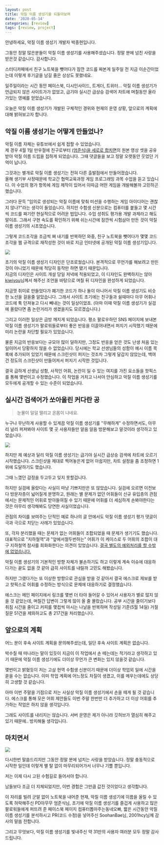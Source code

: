 ```yaml
---
layout: post
title: 악질 이름 생성기를 되돌아보며
date: '2020-05-14'
categories: [review]
tags: [review, project]
---
```


안녕하세요, 악질 이름 생성기 개발자 박종현입니다.

그동안 정말 많은분들이 악질 이름 생성기를 사용해주셨습니다. 정말 분에 넘친 사랑을 받은것 같습니다. 감사합니다.

스터디카페에서 친구 노트북을 뺏어다가 잠깐 코드를 짜본게 일주일 전 지금 이순간이었는데 이렇게 후기글을 남길 줄은 상상도 못했네요.

일주일이라는 시간 동안 페이스북, 디시인사이드, 트게더, 트위터… 악질 이름 생성기가 언급되지 않은 사이트가가 없었고, 급기야 실시간 급상승 검색어 차트에 며칠동안 올라가있는 영예를 얻었습니다.

오늘은 악질 이름 생성기가 개발된 구체적인 경위와 현재의 운영 상황, 앞으로의 계획에 대해 밝혀보고자 합니다.

## 악질 이름 생성기는 어떻게 만들었나?
악질 이름 자체는 유튜브에서 쉽게 접할 수 있었습니다.  
제 경우 4월 1일 만우절에 친구로부터 [(엄준식)을 세로로 합치면](https://youtu.be/yThWR95bGd4)의 원본 영상 셋을 공유받아 악질 이름 드립을 접하게 되었습니다. 그때 댓글들을 보고 정말 오랫동안 웃었던 기억이 납니다.  

그것과는 별개로 악질 이름 생성기는 전혀 다른 출발점에서 만들어졌습니다.  
올해 생기부 사정때문에 학교간 협력교육과정 게임 프로그래밍 과목 수업을 듣고 있습니다. 이 수업의 평가 항목에 게임 제작이 있어서 이따금 어떤 게임을 개발해볼까 고민하곤 했습니다.

그러다 문득 "임의로 생성되는 악질 이름에 맞춰 미션을 수행하는 게임 아이디어는 괜찮지 않나?"라는 생각이 들었습니다. 하지만 수험생 신분으로는 컴퓨터를 붙들고 몇 시간씩 코드를 짜기란 현실적으로 어려운 법입니다. 수업 성취도 평가용 개발 과제라고 해도 말이죠. 그래서 구현 속도를 확인하기 위해 쉬는시간에 잠깐씩 시험삼아 만든 것이 악질 이름 생성기의 시초였습니다.  

그렇게 코드조각을 조금씩 쪄 내기를 반복하던 와중, 친구 노트북을 뺏어다가 몇몇 코드 조각을 웹 규격으로 재작성한 것이 바로 지금 인터넷에 공개된 악질 이름 생성기입니다.  

![](/static/posts/2020-05-14-reviewing-prefix-generator/prefix-init.jpg)  

초기의 악질 이름 생성기 디자인은 단조로웠습니다. 본격적으로 무언가를 해보려고 만든 것이 아니었기 때문에 적당히 동작만 하면 됐기 때문입니다.  
지금의 디자인은 사이트 개설 당일 저녁에 적용되었고, 이 디자인도 완벽하지는 않아 [kiwiyou](https://github.com/kiwiyou)님께서 해주신 조언을 바탕으로 며칠 뒤 디자인을 완성하게 되었습니다.  

지금껏 취미로 만들었다가 폐기한 코드가 하나 둘이 아니어서 악질 이름 생성기도 비슷한 노선을 걸을줄 알았습니다. 그래서 사이트 초기에는 친구들과 쉴때마다 아무 어휘나 코드에 툭 던져놓고 다시 빼내는 것이 일상이었죠. (아마 이때 악질 이름 생성기가 실검에 올랐다면 좀 논란거리가 생겼을지도 모르겠습니다.)

그리고 이러한 일상은 금방 깨지게 되었습니다. 평소 팔로우하던 SNS 페이지에 보내본 악질 이름 생성기가 팔로워들로부터 좋은 반응을 이끌어내면서 퍼지기 시작했기 때문에 미리 논란을 차단할 필요가 있었습니다.

물론 지금의 반응보다는 규모야 많이 덜하지만, 그정도 반응을 얻은 것도 난생 처음 있는 일이어서 당황하지 않을 수 없었습니다. 당시에는 학교 선생님들의 성함이 예시 이름 목록에 추가되어 있었기 때문에 스크린샷이 퍼지는 것조차 그렇게 달갑지 않았는데, 백여건 정도의 스크린샷이 만들어져서 퍼지기 시작한 것입니다.

결국 급하게 선생님 성함, 사적인 어휘, 논란이 일 수 있는 여지를 가진 요소들을 핫픽스를 통해 몇번이고 수정했습니다. 이 작업을 거치고 나서야 안심하고 악질 이름 생성기를 모두에게 공개할 수 있는 수준이 되었습니다.

## 실시간 검색어가 쏘아올린 커다란 공
> 눈물이 덜덜 떨리고 온몸이 나네요.

누구나 무난하게 사용할 수 있게끔 악질 이름 생성기를 "무해하게" 수정하면서도, 아무리 널리 퍼져봐야 사이트 몇 곳 사용자들만 알음 알음 방문해보고 말것이라 생각하고 있었습니다.  

![](/static/posts/2020-05-14-reviewing-prefix-generator/naver_trend.jpg)  

하지만 제 예상과 달리 악질 이름 생성기는 급기야 실시간 급상승 검색에 차트에 오르기 시작했습니다. 스크린샷을 제대로 찍어놓은게 없어 아쉽지만, 차트 설정을 좀 조정하면 1위에 도달하기도 했습니다.  

그때 느꼈던 감정을 두고두고 잊지 못할겁니다.

하지만 실검에 올랐다는 사실이 마냥 기쁘지만은 또 않았습니다. 
실검에 오르면 이전보다 방문자층이 넓어질게 분명하고, 원래는 별 문제가 없던 어휘들이 신규 유입층의 관점에서는 문제적인 어휘로 받아들여질 수 있기 때문에 어휘를 더 세심하게 손봐야한다는 것은 아무리 생각해봐도 당연한 사실이었습니다.

관점의 차이를 보여주는 단적인 예로 하나의 글 안에서도 악질 이름 생성기 평가 댓글이 극과 극으로 치닫는 사례가 있었습니다.

또, 각자 분리했을 때는 문제가 없는 어휘들이 조합되었을 때 문제가 생기기도 했습니다. 대표적으로 "지하철역"과 "앞에서절두번하는" 어휘가 이 케이스로 두 어휘의 조합이 대구 지하철역 참사를 희화화한다는 의견이 있었습니다. [결국 별도의 예외처리를 할 수밖에 없었습니다.](https://github.com/ShapeLayer/prefix-generator/issues/15)  

악질 이름 생성기의 기본적인 방향 자체가 불손하기도 하고 이렇게 계속 이슈에 대응하다가는 끝도 없을 것 같아 급히 사이트를 내릴까 고민도 해봤습니다.  

하지만 그랬다가는 또 이상한 방향으로 관심을 받을 것 같아서 결국 에스크로 제보를 받고 핫픽스로 어휘를 수정하는 방식으로 문제에 대응하기로 결정했습니다.

에스크는 메인 페이지에서 링크를 몇번 더 타야 들어갈 수 있어서 사용자가 별로 많지 않을 것 같았는데, 며칠간 답변이 그렇게 많이 올 줄 몰랐습니다. 공부 시간을 줄이기보다 취침 시간을 줄이고 커피를 몇컵씩 마시는 나날을 반복하며 작성일 기준(5월 14일) 거절 질문 51건을 제외하고도 총 217건을 처리했습니다.

## 앞으로의 계획
어느 분이 후속 사이트 계획을 문의해주셨는데, 일단 후속 사이트 계획은 없습니다.

박수칠 때 떠나라는 말이 있듯이 지금이 이 작업에서 손 떼는데는 적기라고 생각하고 있기 때문에 악질 이름 생성기에도 더이상 무언가 큰 변화는 있지 않을것 같습니다.

몇번이고 밝혔듯이 저는 고삼 현역 수험생 신분이기 때문에 더이상 학업외 일에 시간을 쏟을 수는 없습니다. 이미 학업 계획에 어느정도 차질이 생겼고, 이를 메우는데에도 상당히 고생할 것 같습니다.

아마 이번 주말을 기점으로 저는 사실상 악질 이름 생성기에서 손을 떼게 될 것 같습니다. 에스크를 통해 모은 어휘 제안들도 이번 주말 한번만 더 추가하고 더 이상 어휘를 추가하는 작업은 하지 않을 생각입니다.

그래도 사이트를 내리지는 않습니다. 서버 운영은 제가 아니라 깃허브가 열심히 해주고 있기 때문에.. 방치해둘 생각입니다.

## 마치면서

![](/static/posts/2020-05-14-reviewing-prefix-generator/labtop-with-article.jpg)

다시한번 말씀드리지만 그동안 정말 분에 넘치는 사랑을 받았습니다. 정말 충동적으로 시작한 일인데 이렇게 별 탈 없이 마무리되어가서 너무나 기쁠 뿐입니다.

저는 이제 다시 고된 수험길로 들어서야 합니다.

남들보다 조금 더 지체되었지만, 이번 경험은 그만큼 값진 것이었다고 생각합니다.

이 자리를 빌려 군말 없이 노트북을 내어준 현재, 악질 이름 생성기에 이름을 올릴 수 있도록 허락해주신 PD아무무 엄준식님, 초기에 악질 이름 생성기를 즐겁게 사용하고 많은 팔로워들에게 퍼뜨려 준 페이스북 페이지 컴퓨터뽑아주는동네오빠, 짧은 시간동안 악질 이름 생성기를 분석하시고 PR(코드 수정)을 넣어주신 SoohanBae님, 2001hcy님께 감사의 말씀 전합니다.

그리고 무엇보다, 악질 이름 생성기를 빛내주신 약 31만의 사용자 여러분 모두 정말 감사드립니다.
